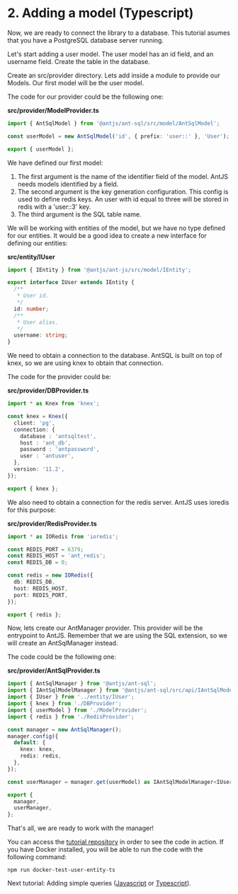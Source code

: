 # 2. Adding a model (Typescript)

Now, we are ready to connect the library to a database. This tutorial asumes that you have a PostgreSQL database server running.

Let's start adding a user model. The user model has an id field, and an username field. Create the table in the database.

Create an src/provider directory. Lets add inside a module to provide our Models. Our first model will be the user model.

The code for our provider could be the following one:

__src/provider/ModelProvider.ts__
```ts
import { AntSqlModel } from '@antjs/ant-sql/src/model/AntSqlModel';

const userModel = new AntSqlModel('id', { prefix: 'user::' }, 'User');

export { userModel };

```

We have defined our first model:

1. The first argument is the name of the identifier field of the model. AntJS needs models identified by a field.
2. The second argument is the key generation configuration. This config is used to define redis keys. An user with id equal to three will be stored in redis with a 'user::3' key.
3. The third argument is the SQL table name.

We will be working with entities of the model, but we have no type defined for our entities. It would be a good idea to create a new interface for defining our entities:

__src/entity/IUser__
```ts
import { IEntity } from '@antjs/ant-js/src/model/IEntity';

export interface IUser extends IEntity {
  /**
   * User id.
   */
  id: number;
  /**
   * User alias.
   */
  username: string;
}

```

We need to obtain a connection to the database. AntSQL is built on top of knex, so we are using knex to obtain that connection.

The code for the provider could be:

__src/provider/DBProvider.ts__
```ts
import * as Knex from 'knex';

const knex = Knex({
  client: 'pg',
  connection: {
    database : 'antsqltest',
    host : 'ant_db',
    password : 'antpassword',
    user : 'antuser',
  },
  version: '11.2',
});

export { knex };

```

We also need to obtain a connection for the redis server. AntJS uses ioredis for this purpose:

__src/provider/RedisProvider.ts__
```ts
import * as IORedis from 'ioredis';

const REDIS_PORT = 6379;
const REDIS_HOST = 'ant_redis';
const REDIS_DB = 0;

const redis = new IORedis({
  db: REDIS_DB,
  host: REDIS_HOST,
  port: REDIS_PORT,
});

export { redis };

```

Now, lets create our AntManager provider. This provider will be the entrypoint to AntJS. Remember that we are using the SQL extension, so we will create an AntSqlManager instead.

The code could be the following one:

__src/provider/AntSqlProvider.ts__
```typescript
import { AntSqlManager } from '@antjs/ant-sql';
import { IAntSqlModelManager } from '@antjs/ant-sql/src/api/IAntSqlModelManager';
import { IUser } from '../entity/IUser';
import { knex } from './DBProvider';
import { userModel } from './ModelProvider';
import { redis } from './RedisProvider';

const manager = new AntSqlManager();
manager.config({
  default: {
    knex: knex,
    redis: redis,
  },
});

const userManager = manager.get(userModel) as IAntSqlModelManager<IUser>;

export {
  manager,
  userManager,
};

```

That's all, we are ready to work with the manager!

You can access the [tutorial repository](https://github.com/notaphplover/ant-js-tutorial) in order to see the code in action. If you have Docker installed, you will be able to run the code with the following command:

```
npm run docker-test-user-entity-ts
```

Next tutorial: Adding simple queries ([Javascript](./3_adding_simple_queries_js.md) or [Typescript](./3_adding_simple_queries_ts.md)).
